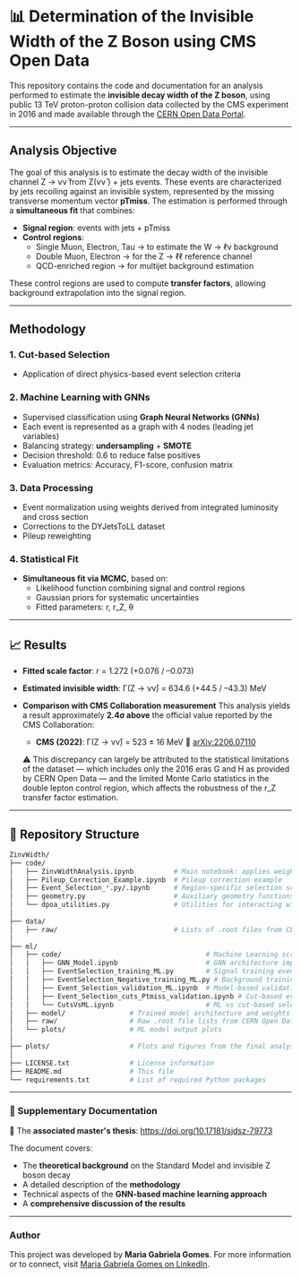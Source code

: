 
# 📊 Determination of the Invisible Width of the Z Boson using CMS Open Data

This repository contains the code and documentation for an analysis performed to estimate the **invisible decay width of the Z boson**, using public 13 TeV proton-proton collision data collected by the CMS experiment in 2016 and made available through the [CERN Open Data Portal](https://opendata.cern.ch).

---

## Analysis Objective

The goal of this analysis is to estimate the decay width of the invisible channel Z → νν̄ from Z(νν̄ ) + jets events. These events are characterized by jets recoiling against an invisible system, represented by the missing transverse momentum vector **pTmiss**. The estimation is performed through a **simultaneous fit** that combines:

- **Signal region**: events with jets + pTmiss 
- **Control regions**:
  - Single Muon, Electron, Tau → to estimate the W → ℓν background
  - Double Muon, Electron → for the Z → ℓℓ reference channel
  - QCD-enriched region → for multijet background estimation

These control regions are used to compute **transfer factors**, allowing background extrapolation into the signal region.

---

## Methodology

### 1. Cut-based Selection

- Application of direct physics-based event selection criteria

### 2. Machine Learning with GNNs

- Supervised classification using **Graph Neural Networks (GNNs)**
- Each event is represented as a graph with 4 nodes (leading jet variables)
- Balancing strategy: **undersampling** + **SMOTE**
- Decision threshold: 0.6 to reduce false positives
- Evaluation metrics: Accuracy, F1-score, confusion matrix

### 3. Data Processing

- Event normalization using weights derived from integrated luminosity and cross section
- Corrections to the DYJetsToLL dataset
- Pileup reweighting

### 4. Statistical Fit

- **Simultaneous fit via MCMC**, based on:
  - Likelihood function combining signal and control regions
  - Gaussian priors for systematic uncertainties
  - Fitted parameters: r, r_Z, θ

---

## 📈 Results

- **Fitted scale factor**: 
  r = 1.272 (+0.076 / –0.073)

- **Estimated invisible width**: 
  Γ(Z → νν̄) = 634.6 (+44.5 / –43.3) MeV

- **Comparison with CMS Collaboration measurement** 
  This analysis yields a result approximately **2.4σ above** the official value reported by the CMS Collaboration:

  - **CMS (2022)**: 
    Γ(Z → νν̄) = 523 ± 16 MeV 
    📄 [arXiv:2206.07110](https://arxiv.org/abs/2206.07110)

  ⚠️ This discrepancy can largely be attributed to the statistical limitations of the dataset — which includes only the 2016 eras G and H as provided by CERN Open Data — and the limited Monte Carlo statistics in the double lepton control region, which affects the robustness of the r_Z transfer factor estimation.

---

## 📂 Repository Structure

```bash
ZinvWidth/
├── code/
│   ├── ZinvWidthAnalysis.ipynb          # Main notebook: applies weights, physical corrections, and computes Z invisible width
│   ├── Pileup_Correction_Example.ipynb  # Pileup correction example
│   ├── Event_Selection_*.py/.ipynb      # Region-specific selection scripts (Ptmiss, QCD, Single/Double Lepton) for data and MC
│   ├── geometry.py                      # Auxiliary geometry functions
│   └── dpoa_utilities.py                # Utilities for interacting with CERN Open Data
│
├── data/
│   ├── raw/                             # Lists of .root files from CERN Open Data, plus real pileup histogram
│
├── ml/
│   ├── code/                                    # Machine Learning scripts:
│   │   ├── GNN_Model.ipynb                      # GNN architecture implementation
│   │   ├── EventSelection_training_ML.py        # Signal training event selection
│   │   ├── EventSelection_Negative_training_ML.py # Background training event selection
│   │   ├── Event_Selection_validation_ML.ipynb  # Model-based validation event selection
│   │   ├── Event_Selection_cuts_Ptmiss_validation.ipynb # Cut-based event selection for comparison
│   │   └── CutsVsML.ipynb                       # ML vs cut-based selection comparison
│   ├── model/                # Trained model architecture and weights
│   ├── raw/                  # Raw .root file lists from CERN Open Data
│   └── plots/                # ML model output plots
│
├── plots/                    # Plots and figures from the final analysis
│
├── LICENSE.txt               # License information
├── README.md                 # This file
└── requirements.txt          # List of required Python packages
```
---

### 📎 Supplementary Documentation

📄 The **associated master's thesis**: https://doi.org/10.17181/sjdsz-79773

The document covers:

- The **theoretical background** on the Standard Model and invisible Z boson decay 
- A detailed description of the **methodology** 
- Technical aspects of the **GNN-based machine learning approach** 
- A **comprehensive discussion of the results**

---

### Author

This project was developed by **Maria Gabriela Gomes**. 
For more information or to connect, visit [Maria Gabriela Gomes on LinkedIn](https://www.linkedin.com/in/maria-gabriela-gomes-27097431b?utm_source=share&utm_campaign=share_via&utm_content=profile&utm_medium=android_app).

